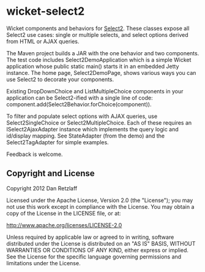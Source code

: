 wicket-select2
==============

Wicket components and behaviors for [Select2](https://github.com/ivaynberg/select2).
These classes expose all Select2 use cases: single or multiple selects, and select
options derived from HTML or AJAX queries.

The Maven project builds a JAR with the one behavior and two components. The test code
includes Select2DemoApplication which is a simple Wicket application whose public
static main() starts it in an embedded Jetty instance. The home page, Select2DemoPage,
shows various ways you can use Select2 to decorate your components.

Existing DropDownChoice and ListMultipleChoice components in your application can be
Select2-ified with a single line of code:
    component.add(Select2Behavior.forChoice(component)).
    
To filter and populate select options with AJAX queries, use Select2SingleChoice or
Select2MultipleChoice. Each of these requires an ISelect2AjaxAdapter instance which
implements the query logic and id/display mapping. See StateAdapter (from the demo) and
the Select2TagAdapter for simple examples.

Feedback is welcome.

Copyright and License
---------------------

Copyright 2012 Dan Retzlaff

Licensed under the Apache License, Version 2.0 (the "License");
you may not use this work except in compliance with the License.
You may obtain a copy of the License in the LICENSE file, or at:

   http://www.apache.org/licenses/LICENSE-2.0

Unless required by applicable law or agreed to in writing, software
distributed under the License is distributed on an "AS IS" BASIS,
WITHOUT WARRANTIES OR CONDITIONS OF ANY KIND, either express or implied.
See the License for the specific language governing permissions and
limitations under the License.

